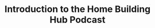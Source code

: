 ---
title: Introduction to the Home Building Hub Podcast
number: 1
layout: post.njk
description: In episode one, you get to meet us - Darren and Colin - your hosts of the Home Building Hub podcast. We share a bit about our experience, why we’re doing this podcast, and most importantly how this podcast will help better educate listeners about new home building so they can avoid costly mistakes when choosing their preferred home builder.
youtube: https://www.youtube.com/watch?v=Wb-EJxmP4RY
id: Wb-EJxmP4RY
thumbnail: /assets/thumbnails/ep-1-thumbnail.jpg
uploaded: 12 April 2023
---